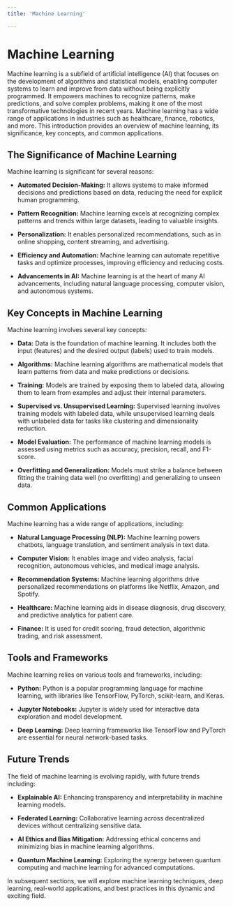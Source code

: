 ```yaml
---
title: 'Machine Learning'

---
```


# Machine Learning

Machine learning is a subfield of artificial intelligence (AI) that focuses on the development of algorithms and statistical models, enabling computer systems to learn and improve from data without being explicitly programmed. It empowers machines to recognize patterns, make predictions, and solve complex problems, making it one of the most transformative technologies in recent years. Machine learning has a wide range of applications in industries such as healthcare, finance, robotics, and more. This introduction provides an overview of machine learning, its significance, key concepts, and common applications.

## The Significance of Machine Learning

Machine learning is significant for several reasons:

- **Automated Decision-Making:** It allows systems to make informed decisions and predictions based on data, reducing the need for explicit human programming.

- **Pattern Recognition:** Machine learning excels at recognizing complex patterns and trends within large datasets, leading to valuable insights.

- **Personalization:** It enables personalized recommendations, such as in online shopping, content streaming, and advertising.

- **Efficiency and Automation:** Machine learning can automate repetitive tasks and optimize processes, improving efficiency and reducing costs.

- **Advancements in AI:** Machine learning is at the heart of many AI advancements, including natural language processing, computer vision, and autonomous systems.

## Key Concepts in Machine Learning

Machine learning involves several key concepts:

- **Data:** Data is the foundation of machine learning. It includes both the input (features) and the desired output (labels) used to train models.

- **Algorithms:** Machine learning algorithms are mathematical models that learn patterns from data and make predictions or decisions.

- **Training:** Models are trained by exposing them to labeled data, allowing them to learn from examples and adjust their internal parameters.

- **Supervised vs. Unsupervised Learning:** Supervised learning involves training models with labeled data, while unsupervised learning deals with unlabeled data for tasks like clustering and dimensionality reduction.

- **Model Evaluation:** The performance of machine learning models is assessed using metrics such as accuracy, precision, recall, and F1-score.

- **Overfitting and Generalization:** Models must strike a balance between fitting the training data well (no overfitting) and generalizing to unseen data.

## Common Applications

Machine learning has a wide range of applications, including:

- **Natural Language Processing (NLP):** Machine learning powers chatbots, language translation, and sentiment analysis in text data.

- **Computer Vision:** It enables image and video analysis, facial recognition, autonomous vehicles, and medical image analysis.

- **Recommendation Systems:** Machine learning algorithms drive personalized recommendations on platforms like Netflix, Amazon, and Spotify.

- **Healthcare:** Machine learning aids in disease diagnosis, drug discovery, and predictive analytics for patient care.

- **Finance:** It is used for credit scoring, fraud detection, algorithmic trading, and risk assessment.

## Tools and Frameworks

Machine learning relies on various tools and frameworks, including:

- **Python:** Python is a popular programming language for machine learning, with libraries like TensorFlow, PyTorch, scikit-learn, and Keras.

- **Jupyter Notebooks:** Jupyter is widely used for interactive data exploration and model development.

- **Deep Learning:** Deep learning frameworks like TensorFlow and PyTorch are essential for neural network-based tasks.

## Future Trends

The field of machine learning is evolving rapidly, with future trends including:

- **Explainable AI:** Enhancing transparency and interpretability in machine learning models.

- **Federated Learning:** Collaborative learning across decentralized devices without centralizing sensitive data.

- **AI Ethics and Bias Mitigation:** Addressing ethical concerns and minimizing bias in machine learning algorithms.

- **Quantum Machine Learning:** Exploring the synergy between quantum computing and machine learning for advanced computations.

In subsequent sections, we will explore machine learning techniques, deep learning, real-world applications, and best practices in this dynamic and exciting field.

